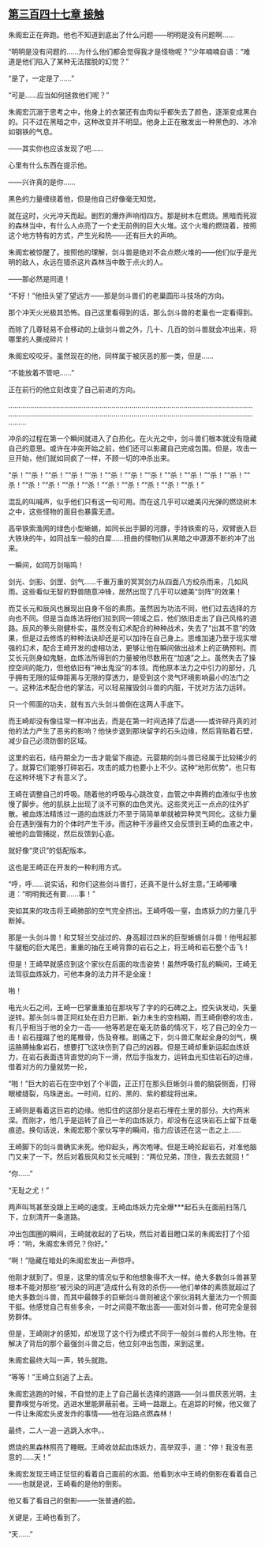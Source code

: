 ## [第三百四十七章 接触](https://www.xxbiquge.com/11_11207/9189873.html)


  朱阁宏正在奔跑。他也不知道到底出了什么问题——明明是没有问题啊……

  “明明是没有问题的……为什么他们都会觉得我才是怪物呢？”少年喃喃自语：“难道是他们陷入了某种无法摆脱的幻觉？”

  “是了，一定是了……”

  “可是……应当如何拯救他们呢？”

  朱阁宏沉溺于思考之中，他身上的衣裳还有血肉似乎都失去了颜色，逐渐变成黑白的。只不过在黑暗之中，这种改变并不明显。他身上正在散发出一种黑色的、冰冷如钢铁的气息。

  ——其实你也应该发现了吧……

  心里有什么东西在提示他。

  ——兴许真的是你……

  黑色的力量缠绕着他，但是他自己好像毫无知觉。

  就在这时，火光冲天而起。剧烈的爆炸声响彻四方。那是树木在燃烧。黑暗而死寂的森林当中，有什么人点亮了一个史无前例的巨大火堆。这个火堆的燃烧着，按照这个地方特有的方式，产生光和热——还有巨大的声响。

  朱阁宏被惊醒了。按照他的理解，剑斗兽是绝对不会点燃火堆的——他们似乎是光明的敌人，永远在猎杀这片森林当中敢于点火的人。

  ——那必然是同道！

  “不好！”他扭头望了望远方——那是剑斗兽们的老巢圆形斗技场的方向。

  那个冲天火光极其恐怖。自己这里看得到的话，那么剑斗兽的老巢也一定看得到。

  而除了几尊轻易不会移动的上级剑斗兽之外，几十、几百的剑斗兽就会冲出来，将哪里的人撕成碎片！

  朱阁宏咬咬牙。虽然现在的他，同样属于被厌恶的那一类，但是……

  “不能放着不管吧……”

  正在前行的他立刻改变了自己前进的方向。

  …………………………………………………………………………………………………………………………………………………………………………………………………………………………………

  冲杀的过程在第一个瞬间就进入了白热化。在火光之中，剑斗兽们根本就没有隐藏自己的意思。或许在冲突开始之前，他们还可以影藏自己完成包围。但是，攻击一旦开始，他们就如同疯了一样，不顾一切的冲杀出来。

  “杀！”“杀！”“杀！”“杀！”“杀！”“杀！”“杀！”“杀！”“杀！”“杀！”“杀！”“杀！”“杀！”“杀！”“杀！”“杀！”“杀！”“杀！”“杀！”“杀！”“杀！”“杀！”

  混乱的叫喊声，似乎他们只有这一句可用。而在这几乎可以媲美闪光弹的燃烧树木之中，这些怪物的面目也暴露无遗。

  高举铁索渔网的绿色小型蜥蜴，如同长出手脚的河豚，手持铁索的马，双臂嵌入巨大铁块的牛，如同战车一般的白犀……扭曲的怪物们从黑暗之中源源不断的冲了出来。

  一瞬间，如同万剑嗡鸣！

  剑光、剑影、剑罡、剑气……千重万重的冥冥剑力从四面八方绞杀而来，几如风雨。这些看似无智的野兽随意冲锋，居然出现了几乎可以媲美“剑阵”的效果！

  而艾长元和辰风也展现出自身不俗的素质。虽然因为功法不同，他们过去选择的方向也不同。但是当血炼法将他们拉到同一领域之后，他们依旧走出了自己风格的道路。辰风的拳头刚健朴实，虽然没有幻术配合的种种战术，失去了“出其不意”的效果，但是过去修炼的种种法诀却还是可以加持在自己身上。思维加速乃至于现实增强的幻术，配合王崎开发的虚相功法，更够让他在瞬间做出战术上的正确预判。而艾长元则身如鬼魅，血炼法所得到的力量被他尽数用在“加速”之上。虽然失去了操控空间的能力，但他依旧有“神出鬼没”的本领。而他原本法力之中引力的部分，几乎拥有无限的延伸距离与无限的穿透力，是受到这个灵气环境影响最小的法门之一。这种法术配合他的掌法，可以轻易摧毁剑斗兽的内脏，干扰对方法力运转。

  只一个照面的功夫，就有五六头剑斗兽倒在这两人手底下。

  而王崎却没有像往常一样冲出去，而是在第一时间选择了后退——或许碎丹真的对他的法力产生了恶劣的影响？他快步退到那块留字的石头边缘，然后背贴着石壁，减少自己必须防御的区域。

  这里的岩石，结丹期全力一击才能留下痕迹。元婴期的剑斗兽已经属于比较稀少的了。就算它们能够打碎岩石，攻击的威力也要小上不少。这种“地形优势”，也只有在这种环境下才有意义了。

  王崎在调整自己的呼吸。随着他的呼吸与心跳改变，血管之中奔腾的血液似乎也放慢了脚步。他的肌肤上出现了淡不可察的血色灵光。这些灵光正一点点的往外扩散。被血炼法精炼过一道的血炼妖力不至于简简单单就被异种灵气同化。这些力量会在遇到强有力的个体时产生干涉。而这种干涉最终又会反馈到王崎的血液之中，被他的血管捕捉，然后反馈到心底。

  就好像“灵识”的低配版本。

  这也是王崎正在开发的一种利用方式。

  “呼，呼……说实话，和你们这些剑斗兽打，还真不是什么好主意。”王崎嘟囔道：“明明我还有要……事！”

  突如其来的攻击将王崎肺部的空气完全挤出。王崎呼吸一窒，血炼妖力的力量几乎断掉。

  那是一头剑斗兽！和艾轻兰交战过的、身高超过四米的巨型蜥蜴剑斗兽！他甩起那牛腿粗的巨大尾巴，重重的抽在王崎背靠的岩石之上，将王崎和岩石整个击飞！

  但是！王崎早就感应到这个家伙在后面的攻击姿势！虽然呼吸打乱的瞬间，王崎无法驾驭血炼妖力，可他本身的法力并不是全废！

  啪！

  电光火石之间，王崎一巴掌重重拍在那块写了字的的石碑之上。控矢诀发动，矢量逆转。那头剑斗兽正阿红处在旧力已断、新力未生的空档期，而王崎倒卷的攻击，有几乎相当于他的全力一击——他等若是在毫无防备的情况下，吃了自己的全力一击！岩石撞蹋了他的尾椎骨，伤及脊椎。剧痛之下，剑斗兽汇聚起全身的剑气，横运胳膊抽象岩石，想要打飞这块伤到了自己的凶器。但是王崎却重新运起血炼妖力，在岩石表面违背直觉的向下一滑，然后手指发力，运转血光扣住岩石的边缘，借着对方的力量就势一抡，

  “啪！”巨大的岩石在空中划了个半圆，正正打在那头巨蜥剑斗兽的脑袋侧面，打得眼棱缝裂，乌珠迸出。一时间，红的、黑的、紫的都绽将出来。

  王崎则是看着这巨岩的边缘。他扣住的这部分是岩石埋在土里的部分。大约两米深。而刚才，他几乎是运转了自己一半的血炼妖力，却没有在这块岩石上留下丝毫痕迹。换句话说，朱阁宏那个家伙写字的瞬间，指力应该还在这一击之上……

  王崎脚下的剑斗兽确实未死。他仰起头，再次咆哮。但是王崎抡起岩石，对准他脑门又来了一下。然后对着辰风和艾长元喊到：“两位兄弟，顶住，我去去就回！”

  “你……”

  “无耻之尤！”

  两声叫骂甚至没跟上王崎的速度。王崎血炼妖力完全爆***起石头在面前扫荡几下，立刻清开一条道路。

  冲出包围圈的瞬间，王崎就收起的了石块，然后对着目瞪口呆的朱阁宏打了个招呼：“哟，朱阁宏朱师兄？你好。”

  “啊！”隐藏在暗处的朱阁宏发出一声惊呼。

  他刚才就到了。但是，这里的情况似乎和他想象得不大一样。绝大多数剑斗兽甚至根本不能对那些“被污染的同道”造成什么有效的杀伤——他们单体的素质就超过了绝大多数剑斗兽，而其中最棘手的巨蜥剑斗兽则被这个家伙消耗大量法力一个照面干挺。他感觉自己有些多余，一时之间竟不敢出面——面对剑斗兽，他可完全是弱势群体。

  但是，王崎刚才的感知，却发现了这个行为模式不同于一般剑斗兽的人形生物。在解决了背后的那个最强剑斗兽之后，他立刻冲出包围，来到这里。

  朱阁宏最终大叫一声，转头就跑。

  “等等！”王崎立刻追了上去。

  朱阁宏逃跑的时候，不自觉的走上了自己最长选择的道路——剑斗兽厌恶光明，主要靠嗅觉与听觉。逃进水里能屏蔽前者。王崎一路跟上。在追踪的时候，他又做了一件让朱阁宏头皮发炸的事情——他在沿路点燃森林！

  最终，二人一追一逃跳入水中。、

  燃烧的黑森林照亮了睡眠。王崎收敛起血炼妖力，高举双手，道：“停！我没有恶意的……天！”

  朱阁宏发现王崎正怔怔的看着自己面前的水面。他看到水中王崎的倒影在看着自己——也就是说，王崎看的是他的倒影。

  他又看了看自己的倒影——一张普通的脸。

  关键是，王崎也看到了。

  “天……”
